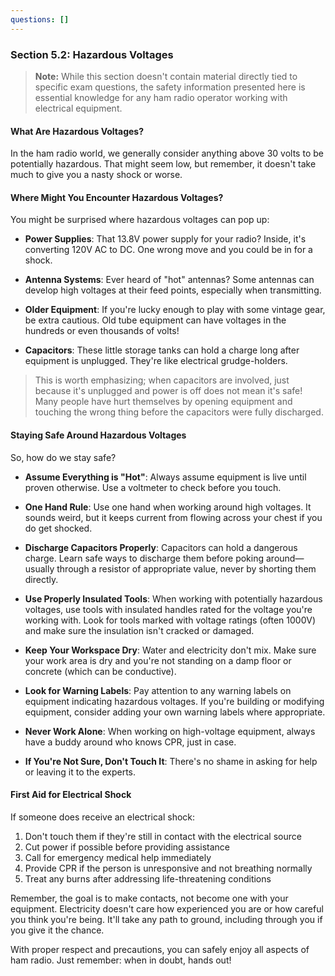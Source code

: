```yaml
---
questions: []
---
```


### Section 5.2: Hazardous Voltages

> **Note:** While this section doesn't contain material directly tied to specific exam questions, the safety information presented here is essential knowledge for any ham radio operator working with electrical equipment.

#### What Are Hazardous Voltages?

In the ham radio world, we generally consider anything above 30 volts to be potentially hazardous. That might seem low, but remember, it doesn't take much to give you a nasty shock or worse.

#### Where Might You Encounter Hazardous Voltages?

You might be surprised where hazardous voltages can pop up:

- **Power Supplies**: That 13.8V power supply for your radio? Inside, it's converting 120V AC to DC. One wrong move and you could be in for a shock.

- **Antenna Systems**: Ever heard of "hot" antennas? Some antennas can develop high voltages at their feed points, especially when transmitting.

- **Older Equipment**: If you're lucky enough to play with some vintage gear, be extra cautious. Old tube equipment can have voltages in the hundreds or even thousands of volts!

- **Capacitors**: These little storage tanks can hold a charge long after equipment is unplugged. They're like electrical grudge-holders.

> This is worth emphasizing; when capacitors are involved, just because it's unplugged and power is off does not mean it's safe! Many people have hurt themselves by opening equipment and touching the wrong thing before the capacitors were fully discharged.

#### Staying Safe Around Hazardous Voltages

So, how do we stay safe?

- **Assume Everything is "Hot"**: Always assume equipment is live until proven otherwise. Use a voltmeter to check before you touch.

- **One Hand Rule**: Use one hand when working around high voltages. It sounds weird, but it keeps current from flowing across your chest if you do get shocked.

- **Discharge Capacitors Properly**: Capacitors can hold a dangerous charge. Learn safe ways to discharge them before poking around—usually through a resistor of appropriate value, never by shorting them directly.

- **Use Properly Insulated Tools**: When working with potentially hazardous voltages, use tools with insulated handles rated for the voltage you're working with. Look for tools marked with voltage ratings (often 1000V) and make sure the insulation isn't cracked or damaged.

- **Keep Your Workspace Dry**: Water and electricity don't mix. Make sure your work area is dry and you're not standing on a damp floor or concrete (which can be conductive).

- **Look for Warning Labels**: Pay attention to any warning labels on equipment indicating hazardous voltages. If you're building or modifying equipment, consider adding your own warning labels where appropriate.

- **Never Work Alone**: When working on high-voltage equipment, always have a buddy around who knows CPR, just in case.

- **If You're Not Sure, Don't Touch It**: There's no shame in asking for help or leaving it to the experts.

#### First Aid for Electrical Shock

If someone does receive an electrical shock:

1. Don't touch them if they're still in contact with the electrical source
2. Cut power if possible before providing assistance
3. Call for emergency medical help immediately
4. Provide CPR if the person is unresponsive and not breathing normally
5. Treat any burns after addressing life-threatening conditions

Remember, the goal is to make contacts, not become one with your equipment. Electricity doesn't care how experienced you are or how careful you think you're being. It'll take any path to ground, including through you if you give it the chance.

With proper respect and precautions, you can safely enjoy all aspects of ham radio. Just remember: when in doubt, hands out!